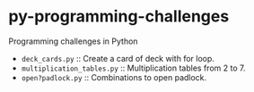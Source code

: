# py-programming-challenges
Programming challenges in Python

- `deck_cards.py`
:: Create a card of deck with for loop.
- `multiplication_tables.py` :: Multiplication tables from 2 to 7.
- `open?padlock.py` :: Combinations to open padlock.